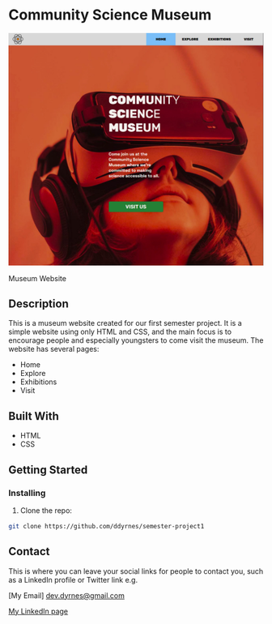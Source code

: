 # Community Science Museum

![Screenshot](community-science-museum_screenshot.jpg)

Museum Website

## Description

This is a museum website created for our first semester project. 
It is a simple website using only HTML and CSS, and the main focus is to encourage people and especially youngsters to come visit the museum.
The website has several pages: 
- Home
- Explore
- Exhibitions
- Visit 

## Built With

- HTML
- CSS

## Getting Started

### Installing

1. Clone the repo:

```bash
git clone https://github.com/ddyrnes/semester-project1
```

## Contact

This is where you can leave your social links for people to contact you, such as a LinkedIn profile or Twitter link e.g.

[My Email] dev.dyrnes@gmail.com

[My LinkedIn page]([www.linkedin.com](https://www.linkedin.com/in/daniel-dyrnes-3a478a253/))

